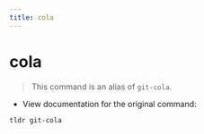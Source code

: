 ```yaml
---
title: cola
---
```

# cola

> This command is an alias of `git-cola`.

- View documentation for the original command:

`tldr git-cola`

